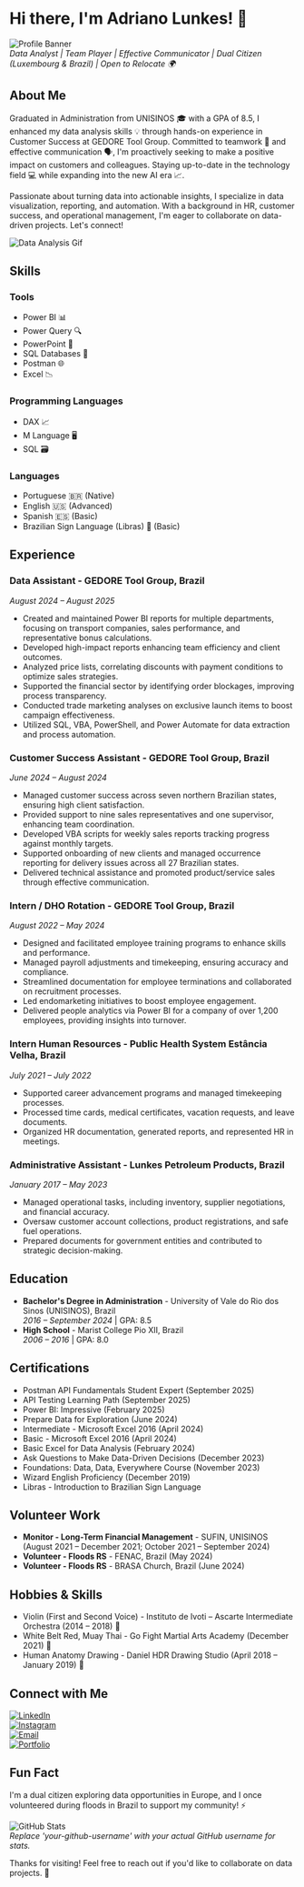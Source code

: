 # Hi there, I'm Adriano Lunkes! 👋

![Profile Banner](https://via.placeholder.com/1280x300?text=Data+Analyst+Passionate+About+Insights+and+Innovation)  
*Data Analyst | Team Player | Effective Communicator | Dual Citizen (Luxembourg & Brazil) | Open to Relocate 🌍*

## About Me
Graduated in Administration from UNISINOS 🎓 with a GPA of 8.5, I enhanced my data analysis skills 💡 through hands-on experience in Customer Success at GEDORE Tool Group. Committed to teamwork 👥 and effective communication 🗣️, I'm proactively seeking to make a positive impact on customers and colleagues. Staying up-to-date in the technology field 💻 while expanding into the new AI era 📈.  

Passionate about turning data into actionable insights, I specialize in data visualization, reporting, and automation. With a background in HR, customer success, and operational management, I'm eager to collaborate on data-driven projects. Let's connect!

![Data Analysis Gif](https://media.giphy.com/media/v1.Y2lkPTc5MGI3NjExaXE2dW9yM3Bya2N1Y3J0MXc0cG5rN2x2MzZ5c2Q2c3h4cHB0N2N2ayZlcD12MV9pbnRlcm5hbF9naWZfYnlfaWQmY3Q9Zw/3o7aD2d7hy9SlYfGKs/giphy.gif)

## Skills
### Tools
- Power BI 📊
- Power Query 🔍
- PowerPoint 🎨
- SQL Databases 💾
- Postman 🌐
- Excel 📉

### Programming Languages
- DAX 📈
- M Language 🖥️
- SQL 🗃️

### Languages
- Portuguese 🇧🇷 (Native)
- English 🇺🇸 (Advanced)
- Spanish 🇪🇸 (Basic)
- Brazilian Sign Language (Libras) 🤟 (Basic)

## Experience
### Data Assistant - GEDORE Tool Group, Brazil  
*August 2024 – August 2025*  
- Created and maintained Power BI reports for multiple departments, focusing on transport companies, sales performance, and representative bonus calculations.  
- Developed high-impact reports enhancing team efficiency and client outcomes.  
- Analyzed price lists, correlating discounts with payment conditions to optimize sales strategies.  
- Supported the financial sector by identifying order blockages, improving process transparency.  
- Conducted trade marketing analyses on exclusive launch items to boost campaign effectiveness.  
- Utilized SQL, VBA, PowerShell, and Power Automate for data extraction and process automation.  

### Customer Success Assistant - GEDORE Tool Group, Brazil  
*June 2024 – August 2024*  
- Managed customer success across seven northern Brazilian states, ensuring high client satisfaction.  
- Provided support to nine sales representatives and one supervisor, enhancing team coordination.  
- Developed VBA scripts for weekly sales reports tracking progress against monthly targets.  
- Supported onboarding of new clients and managed occurrence reporting for delivery issues across all 27 Brazilian states.  
- Delivered technical assistance and promoted product/service sales through effective communication.  

### Intern / DHO Rotation - GEDORE Tool Group, Brazil  
*August 2022 – May 2024*  
- Designed and facilitated employee training programs to enhance skills and performance.  
- Managed payroll adjustments and timekeeping, ensuring accuracy and compliance.  
- Streamlined documentation for employee terminations and collaborated on recruitment processes.  
- Led endomarketing initiatives to boost employee engagement.  
- Delivered people analytics via Power BI for a company of over 1,200 employees, providing insights into turnover.  

### Intern Human Resources - Public Health System Estância Velha, Brazil  
*July 2021 – July 2022*  
- Supported career advancement programs and managed timekeeping processes.  
- Processed time cards, medical certificates, vacation requests, and leave documents.  
- Organized HR documentation, generated reports, and represented HR in meetings.  

### Administrative Assistant - Lunkes Petroleum Products, Brazil  
*January 2017 – May 2023*  
- Managed operational tasks, including inventory, supplier negotiations, and financial accuracy.  
- Oversaw customer account collections, product registrations, and safe fuel operations.  
- Prepared documents for government entities and contributed to strategic decision-making.  

## Education
- **Bachelor's Degree in Administration** - University of Vale do Rio dos Sinos (UNISINOS), Brazil  
  *2016 – September 2024* | GPA: 8.5  
- **High School** - Marist College Pio XII, Brazil  
  *2006 – 2016* | GPA: 8.0  

## Certifications
- Postman API Fundamentals Student Expert (September 2025)  
- API Testing Learning Path (September 2025)  
- Power BI: Impressive (February 2025)  
- Prepare Data for Exploration (June 2024)  
- Intermediate - Microsoft Excel 2016 (April 2024)  
- Basic - Microsoft Excel 2016 (April 2024)  
- Basic Excel for Data Analysis (February 2024)  
- Ask Questions to Make Data-Driven Decisions (December 2023)  
- Foundations: Data, Data, Everywhere Course (November 2023)  
- Wizard English Proficiency (December 2019)  
- Libras - Introduction to Brazilian Sign Language  

## Volunteer Work
- **Monitor - Long-Term Financial Management** - SUFIN, UNISINOS (August 2021 – December 2021; October 2021 – September 2024)  
- **Volunteer - Floods RS** - FENAC, Brazil (May 2024)  
- **Volunteer - Floods RS** - BRASA Church, Brazil (June 2024)  

## Hobbies & Skills
- Violin (First and Second Voice) - Instituto de Ivoti – Ascarte Intermediate Orchestra (2014 – 2018) 🎻  
- White Belt Red, Muay Thai - Go Fight Martial Arts Academy (December 2021) 🥊  
- Human Anatomy Drawing - Daniel HDR Drawing Studio (April 2018 – January 2019) 🎨  

## Connect with Me
[![LinkedIn](https://img.shields.io/badge/LinkedIn-0077B5?style=for-the-badge&logo=linkedin&logoColor=white)](https://www.linkedin.com/in/adriano-lunkes-b23b531b7)  
[![Instagram](https://img.shields.io/badge/Instagram-E4405F?style=for-the-badge&logo=instagram&logoColor=white)](https://www.instagram.com/adrilunkes21/)  
[![Email](https://img.shields.io/badge/Email-D14836?style=for-the-badge&logo=gmail&logoColor=white)](mailto:adrilunkes@hotmail.com)  
[![Portfolio](https://img.shields.io/badge/Portfolio-000000?style=for-the-badge&logo=about.me&logoColor=white)](https://linktr.ee/adrilunkes)  <!-- Replace with actual portfolio link if available -->

## Fun Fact
I'm a dual citizen exploring data opportunities in Europe, and I once volunteered during floods in Brazil to support my community! ⚡

![GitHub Stats](https://github-readme-stats.vercel.app/api?username=AdrianoLunkes&show_icons=true&theme=radical)  
*Replace 'your-github-username' with your actual GitHub username for stats.*

Thanks for visiting! Feel free to reach out if you'd like to collaborate on data projects. 🚀
